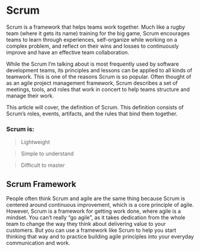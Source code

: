 # Scrum

Scrum is a framework that helps teams work together. Much like a rugby team (where it gets its name) training for the big game, Scrum encourages teams to learn through experiences, self-organize while working on a complex problem, and reflect on their wins and losses to continuously improve and have an effective team collaboration.

While the Scrum I’m talking about is most frequently used by software development teams, its principles and lessons can be applied to all kinds of teamwork. This is one of the reasons Scrum is so popular. Often thought of as an agile project management framework, Scrum describes a set of meetings, tools, and roles that work in concert to help teams structure and manage their work.

This article will cover, the definition of Scrum. This definition consists of Scrum’s roles, events, artifacts, and the rules that bind them together.

### Scrum is:

> Lightweight

> Simple to understand

> Difficult to master

## Scrum Framework

People often think Scrum and agile are the same thing because Scrum is centered around continuous improvement, which is a core principle of agile. However, Scrum is a framework for getting work done, where agile is a mindset. You can’t really “go agile”, as it takes dedication from the whole team to change the way they think about delivering value to your customers. But you can use a framework like Scrum to help you start thinking that way and to practice building agile principles into your everyday communication and work.
